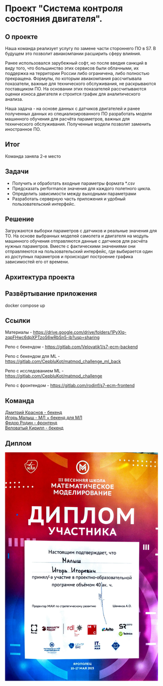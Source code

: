 # Проект "Система контроля состояния двигателя".
## О проекте
Наша команда реализует услугу по замене части стороннего ПО в S7. В будущем это позволит авиакомпании расширить сферу влияния.

Ранее использовался зарубежный софт, но после введия санкций в виду того, что большинство этих сервисов были облачными, их поддержка на территории России либо ограничена, либо полностью прекращена. Формулы, по которым авиакомпания рассчитывала показатели, важные для технического обслуживания, не раскрываются поставщиком ПО. На основании этих показателей рассчитываются оценки износа двигателя и строится график для аналитического анализа.

Наша задача - на основе данных с датчиков двигателей и ранее полученных данных из специализированного ПО разработать модели машинного обучения для расчёта параметров, важных для технического обслуживания. Полученные модели позволят заменить иностранное ПО.

## Итог

Команда заняла 2-е место

## Задачи
* Получить и обработать входные параметры формата *.csv
* Предсказать performance значения для каждого полетного цикла.
* Определить зависимости между выходными параметрами
* Разработать серверную часть приложения и удобный пользовательский интерфейс.

## Решение
Загружаются выборки параметров с датчиков и реальные значения для ТО. На основе выбранных моделей самолета и двигателя на модуль машинного обучения отправляются данные с датчиков для расчёта нужных параметров. Вместе с фактическими значениями они отправляеются на пользовательский интерфейс, где выбирается один из доступных параметров и происходит построение графика зависимостей его от времени.

## Архитектура проекта

## Развёртывание приложения

docker compose up

## Ссылки
Материалы - https://drive.google.com/drive/folders/1PyXlq-zqpFHwc6dpXPTzoS6wRbSn5-ib?usp=sharing

Репо с бекендом - https://gitlab.com/Velovatik1/s7-ecm-backend

Репо с бекендом для ML - https://gitlab.com/CepbluKot/matmod_challenge_ml_back

Репо с исследованием ML - https://gitlab.com/CepbluKot/matmod_challenge

Репо с фронтендом - https://gitlab.com/rodinf/s7-ecm-frontend


## Команда
[Дмитрий Краснов - бекенд](http://t.me/Dm1ttry) </br>
[Игорь Малыш - МЛ + бекенд для МЛ](http://t.me/awesomecosmonaut) </br>
[Федор Родин - фронтенд](http://t.me/ffeeejj) </br>
[Веловатый Кирилл - бекенд](http://t.me/velovatik) </br>

## Диплом
![](https://github.com/CepbluKot/matmod_hack_2023/blob/master/diplom.jpg)
